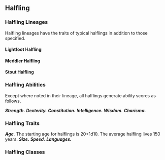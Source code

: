 ## Halfling

<!--add copy here-->

### Halfling Lineages

Halfling lineages have the traits of typical halflings in addition to those specified.

#### Lightfoot Halfling

<!--add copy here-->

#### Meddler Halfling

<!--add copy here-->

#### Stout Halfling

<!--add copy here-->

### Halfling Abilities

Except where noted in their lineage, all halflings generate ability scores as follows.

***Strength.*** <!--add copy here-->
***Dexterity.*** <!--add copy here-->
***Constitution.*** <!--add copy here-->
***Intelligence.*** <!--add copy here-->
***Wisdom.*** <!--add copy here-->
***Charisma.*** <!--add copy here-->

### Halfling Traits

***Age.*** The starting age for halflings is 20+1d10. The average halfling lives 150 years.
***Size.*** <!--add copy here-->
***Speed.*** <!--add copy here-->
***Languages.*** <!--add copy here-->

### Halfling Classes

<!--add copy here-->
